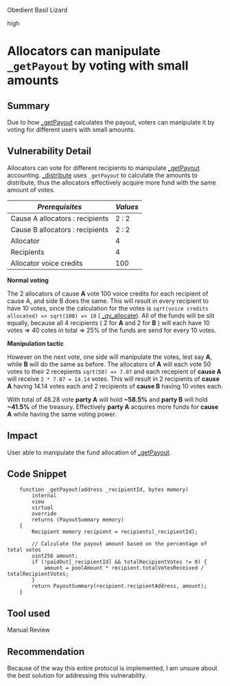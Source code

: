 Obedient Basil Lizard

high

# Allocators can manipulate `_getPayout` by voting with small amounts
## Summary
Due to how [_getPayout](https://github.com/sherlock-audit/2023-09-Gitcoin/blob/main/allo-v2/contracts/strategies/qv-base/QVBaseStrategy.sol#L559-L574) calculates the payout, voters can manipulate it by voting for different users with small amounts.

## Vulnerability Detail
Allocators can vote for different recipients to manipulate [_getPayout](https://github.com/sherlock-audit/2023-09-Gitcoin/blob/main/allo-v2/contracts/strategies/qv-base/QVBaseStrategy.sol#L559-L574) accounting. [_distribute](https://github.com/sherlock-audit/2023-09-Gitcoin/blob/main/allo-v2/contracts/strategies/qv-base/QVBaseStrategy.sol#L436-L465) uses `_getPayout` to calculate the amounts to distribute, thus the allocators effectively acquire more fund with the same amount of votes.

| *Prerequisites*                 | *Values* |
|---------------------------------|----------|
| Cause A allocators : recipients | 2 : 2    |
| Cause B allocators : recipients | 2 : 2    |
| Allocator                       | 4       |
| Recipients                      | 4       |
| Allocator voice credits         | 100      |

**Normal voting**

The 2 allocators of cause **A** vote 100 voice credits for each recipient of cause A, and side B does the same. This will result in every recipient to have 10 votes, since the calculation for the votes is `sqrt(voice credits allocated) => sqrt(100) => 10` ( [_qv_allocate](https://github.com/sherlock-audit/2023-09-Gitcoin/blob/main/allo-v2/contracts/strategies/qv-base/QVBaseStrategy.sol#L522)). All of the funds will be slit equally, because all 4 recipients ( 2 for **A** and 2 for **B** ) will each have 10 votes => 40 cotes in total => 25% of the funds are send for every 10 votes.

**Manipulation tactic**

However on the next vote, one side will manipulate the votes, lest say **A**, while **B** will do the same as before. The allocators of **A** will each vote 50 votes to their 2 recepients `sqrt(50) => 7.07` and each recepient of **cause A** will receive 
`2 * 7.07 = 14.14` votes. This will result in 2 recipients of **cause A** having 14.14 votes each and 2 recipients of **cause B** having 10 votes each. 

With total of 48.28 vote **party A** will hold **~58.5%** and **party B** will hold **~41.5%** of the treasury. 
Effectively **party A** acquires more funds for **cause A** while having the same voting power.

## Impact
User able to manipulate the fund allocation of [_getPayout](https://github.com/sherlock-audit/2023-09-Gitcoin/blob/main/allo-v2/contracts/strategies/qv-base/QVBaseStrategy.sol#L559-L574).

## Code Snippet
```solidity
    function _getPayout(address _recipientId, bytes memory)
        internal
        view
        virtual
        override
        returns (PayoutSummary memory)
    {
        Recipient memory recipient = recipients[_recipientId];

        // Calculate the payout amount based on the percentage of total votes
        uint256 amount;
        if (!paidOut[_recipientId] && totalRecipientVotes != 0) {
            amount = poolAmount * recipient.totalVotesReceived / totalRecipientVotes;
        }
        return PayoutSummary(recipient.recipientAddress, amount);
    }
```
## Tool used

Manual Review

## Recommendation
Because of the way this entire protocol is implemented, I am unsure about the best solution for addressing this vulnerability.